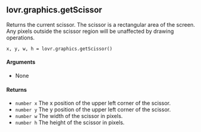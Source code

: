 lovr.graphics.getScissor
---

Returns the current scissor.  The scissor is a rectangular area of the screen.  Any pixels outside
the scissor region will be unaffected by drawing operations.

    x, y, w, h = lovr.graphics.getScissor()

#### Arguments

- None

#### Returns

- `number x` The x position of the upper left corner of the scissor.
- `number y` The y position of the upper left corner of the scissor.
- `number w` The width of the scissor in pixels.
- `number h` The height of the scissor in pixels.
